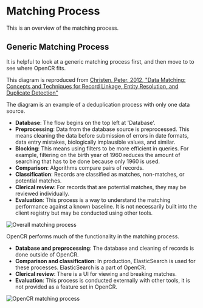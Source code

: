 # Matching Process

This is an overview of the matching process. 

## Generic Matching Process

It is helpful to look at a generic matching process first, and then move to to see where OpenCR fits.

This diagram is reproduced from [Christen, Peter, 2012, "Data Matching: Concepts and Techniques for Record Linkage, Entity Resolution, and Duplicate Detection"](https://www.springer.com/gp/book/9783642311635)

The diagram is an example of a deduplication process with only one data source. 

* **Database**: The flow begins on the top left at 'Database'.
* **Preprocessing**: Data from the database source is preprocessed. This means cleaning the data before submission of errors in date formats, data entry mistakes, biologically implausible values, and similar.
* **Blocking**: This means using filters to be more efficient in queries. For example, filtering on the birth year of 1960 reduces the amount of searching that has to be done because only 1960 is used.
* **Comparison**: Algorithms compare pairs of records.
* **Classification**: Records are classified as matches, non-matches, or potential matches. 
* **Clerical review**: For records that are potential matches, they may be reviewed individually.
* **Evaluation**: This process is a way to understand the matching performance against a known baseline. It is not necessarily built into the client registry but may be conducted using other tools.

![Overall matching process](../images/matchingprocess.png)

OpenCR performs much of the functionality in the matching process.

* **Database and preprocessing**: The database and cleaning of records is done outside of OpenCR.
* **Comparison and classification**: In production, ElasticSearch is used for these processes. ElasticSearch is a part of OpenCR.
* **Clerical review**: There is a UI for viewing and breaking matches. 
* **Evaluation**: This process is conducted externally with other tools, it is not provided as a feature set in OpenCR. 


![OpenCR matching process](../images/matchingprocessopencr.png)

